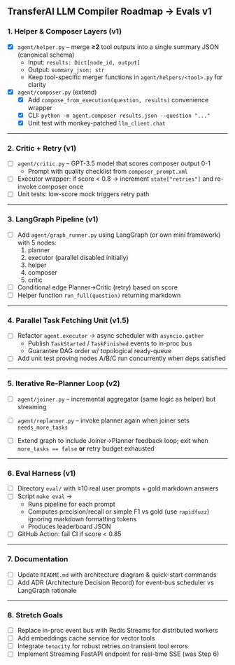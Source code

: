## TransferAI LLM Compiler Roadmap → Evals v1

### 1. Helper & Composer Layers (v1)
- [x] `agent/helper.py` – merge **≥2** tool outputs into a single summary JSON (canonical schema)
  - Input: `results: Dict[node_id, output]`
  - Output: `summary_json: str`
  - Keep tool-specific merger functions in `agent/helpers/<tool>.py` for clarity
- [x] `agent/composer.py` (extend)
  - [x] Add `compose_from_execution(question, results)` convenience wrapper
  - [x] CLI: `python -m agent.composer results.json --question "..."`
  - [x] Unit test with monkey-patched `llm_client.chat`

---

### 2. Critic + Retry (v1)
- [ ] `agent/critic.py` – GPT-3.5 model that scores composer output 0-1
  - Prompt with quality checklist from `composer_prompt.xml`
- [ ] Executor wrapper: if score < 0.8 → increment `state["retries"]` and re-invoke composer once
- [ ] Unit tests: low-score mock triggers retry path

---

### 3. LangGraph Pipeline (v1)
- [ ] Add `agent/graph_runner.py` using LangGraph (or own mini framework) with 5 nodes:
  1. planner
  2. executor (parallel disabled initially)
  3. helper
  4. composer
  5. critic
- [ ] Conditional edge Planner→Critic (retry) based on score
- [ ] Helper function `run_full(question)` returning markdown

---

### 4. Parallel Task Fetching Unit (v1.5)
- [ ] Refactor `agent.executor` → async scheduler with `asyncio.gather`
  - Publish `TaskStarted` / `TaskFinished` events to in-proc bus
  - Guarantee DAG order w/ topological ready-queue
- [ ] Add unit test proving nodes A/B/C run concurrently when deps satisfied

---

### 5. Iterative Re-Planner Loop (v2)
- [ ] `agent/joiner.py` – incremental aggregator (same logic as helper) but streaming
- [ ] `agent/replanner.py` – invoke planner again when joiner sets `needs_more_tasks`
- [ ] Extend graph to include Joiner→Planner feedback loop; exit when `more_tasks == false` **or** retry budget exhausted


---

### 6. Eval Harness (v1)
- [ ] Directory `eval/` with ≥10 real user prompts + gold markdown answers
- [ ] Script `make eval` →
  - Runs pipeline for each prompt
  - Computes precision/recall or simple F1 vs gold (use `rapidfuzz`) ignoring markdown formatting tokens
  - Produces leaderboard JSON
- [ ] GitHub Action: fail CI if score < 0.85

---

### 7. Documentation
- [ ] Update `README.md` with architecture diagram & quick-start commands
- [ ] Add ADR (Architecture Decision Record) for event-bus scheduler vs LangGraph rationale

---

### 8. Stretch Goals
- [ ] Replace in-proc event bus with Redis Streams for distributed workers
- [ ] Add embeddings cache service for vector tools
- [ ] Integrate `tenacity` for robust retries on transient tool errors
- [ ] Implement Streaming FastAPI endpoint for real-time SSE (was Step 6) 